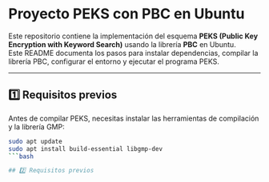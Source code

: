 # Proyecto PEKS con PBC en Ubuntu

Este repositorio contiene la implementación del esquema **PEKS (Public Key Encryption with Keyword Search)** usando la librería **PBC** en Ubuntu.  
Este README documenta los pasos para instalar dependencias, compilar la librería PBC, configurar el entorno y ejecutar el programa PEKS.

---

## 1️⃣ Requisitos previos

Antes de compilar PEKS, necesitas instalar las herramientas de compilación y la librería GMP:

```bash
sudo apt update
sudo apt install build-essential libgmp-dev
```bash

## 2️⃣ Requisitos previos

